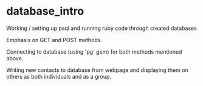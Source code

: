 database_intro
==============

Working / setting up psql and running ruby code through created databases

Emphasis on GET and POST methods. 

Connecting to database (using 'pg' gem) for both methods mentioned above.

Writing new contacts to database from webpage and displaying them on others as both individuals and as a group.

